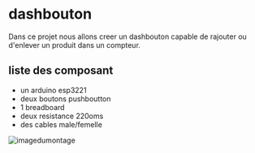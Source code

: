 # dashbouton
Dans ce projet nous allons creer un dashbouton capable de rajouter ou d'enlever un produit dans un compteur.
## liste des composant
+ un arduino esp3221
+ deux boutons pushboutton
+ 1 breadboard
+ deux resistance 220oms
+ des cables male/femelle

![imagedumontage](https://files.slack.com/files-pri/TEPPDG8UU-FGB3UEY2V/img_20190220_103711.jpg)
